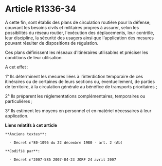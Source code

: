 # Article R1336-34

A cette fin, sont établis des plans de circulation routière pour la défense, couvrant les besoins civils et militaires
propres à assurer, selon les possibilités du réseau routier, l'exécution des déplacements, leur contrôle, leur discipline, la
sécurité des usagers ainsi que l'application des mesures pouvant résulter de dispositions de régulation.

Ces plans définissent les réseaux d'itinéraires utilisables et préciser les conditions de leur utilisation.

A cet effet :

1° Ils déterminent les mesures liées à l'interdiction temporaire de ces itinéraires ou de certaines de leurs sections ou,
éventuellement, de parties de territoire, à la circulation générale au bénéfice de transports prioritaires ;

2° Ils préparent les réglementations complémentaires, temporaires ou particulières ;

3° Ils estiment les moyens en personnel et en matériel nécessaires à leur application.

**Liens relatifs à cet article**

	**Anciens textes**:

	  - Décret n°80-1096 du 22 décembre 1980 - art. 2 (Ab)

	**Codifié par**:

	  - Décret n°2007-585 2007-04-23 JORF 24 avril 2007

